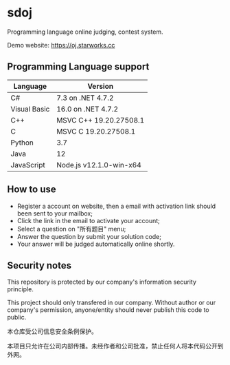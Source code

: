 # sdoj
Programming language online judging, contest system.

Demo website: https://oj.starworks.cc

## Programming Language support
| Language     | Version                 |
| ------------ | ----------------------- |
| C#           | 7.3 on .NET 4.7.2       |
| Visual Basic | 16.0 on .NET 4.7.2      |
| C++          | MSVC C++ 19.20.27508.1  |
| C            | MSVC C 19.20.27508.1    |
| Python       | 3.7                     |
| Java         | 12                      |
| JavaScript   | Node.js v12.1.0-win-x64 |

## How to use
* Register a account on website, then a email with activation link should been sent to your mailbox;
* Click the link in the email to activate your account;
* Select a question on "所有题目" menu;
* Answer the question by submit your solution code;
* Your answer will be judged automatically online shortly.

## Security notes
This repository is protected by our company's information security principle. 

This project should only transfered in our company. Without author or our company's permission, anyone/entity should never publish this code to public.

本仓库受公司信息安全条例保护。

本项目只允许在公司内部传播。未经作者和公司批准，禁止任何人将本代码公开到外网。